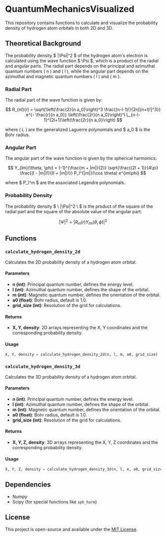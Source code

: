 # QuantumMechanicsVisualized

This repository contains functions to calculate and visualize the probability density of hydrogen atom orbitals in both 2D and 3D.

## Theoretical Background

The probability density $ |\Psi|^2 $ of the hydrogen atom's electron is calculated using the wave function $ \Psi $, which is a product of the radial and angular parts. The radial part depends on the principal and azimuthal quantum numbers \( n \) and \( l \), while the angular part depends on the azimuthal and magnetic quantum numbers \( l \) and \( m \).

### Radial Part

The radial part of the wave function is given by:

$$ R_{nl}(r) = \sqrt{\left(\frac{2}{n a_0}\right)^3 \frac{(n-l-1)!}{2n[(n+l)!]^3}} e^{- \frac{r}{n a_0}} \left(\frac{2r}{n a_0}\right)^l L_{n-l-1}^{2l+1}\left(\frac{2r}{n a_0}\right) $$

where \( L \) are the generalized Laguerre polynomials and $ a_0 $ is the Bohr radius.

### Angular Part

The angular part of the wave function is given by the spherical harmonics:

$$ Y_{lm}(\theta, \phi) = (-1)^{\frac{m + |m|}{2}} \sqrt{\frac{(2l + 1)}{4\pi} \frac{(l - |m|)!}{(l + |m|)!}} P_l^{|m|}(\cos \theta) e^{im\phi} $$

where $ P_l^m $ are the associated Legendre polynomials.

### Probability Density

The probability density $ \ |\Psi|^2 \ $ is the product of the square of the radial part and the square of the absolute value of the angular part:

$$ |\Psi|^2 = |R_{nl}(r) Y_{lm}(\theta, \phi)|^2 $$

## Functions

### `calculate_hydrogen_density_2d`

Calculates the 2D probability density of a hydrogen atom orbital.

#### Parameters
- **n (int)**: Principal quantum number, defines the energy level.
- **l (int)**: Azimuthal quantum number, defines the shape of the orbital.
- **m (int)**: Magnetic quantum number, defines the orientation of the orbital.
- **a0 (float)**: Bohr radius, default is 1.0.
- **grid_size (int)**: Resolution of the grid for calculations.

#### Returns
- **X, Y, density**: 2D arrays representing the X, Y coordinates and the corresponding probability density.

#### Usage
```python
X, Y, density = calculate_hydrogen_density_2d(n, l, m, a0, grid_size)
```

### `calculate_hydrogen_density_3d`

Calculates the 3D probability density of a hydrogen atom orbital.

#### Parameters
- **n (int)**: Principal quantum number, defines the energy level.
- **l (int)**: Azimuthal quantum number, defines the shape of the orbital.
- **m (int)**: Magnetic quantum number, defines the orientation of the orbital.
- **a0 (float)**: Bohr radius, default is 1.0.
- **grid_size (int)**: Resolution of the grid for calculations.

#### Returns
- **X, Y, Z, density**: 3D arrays representing the X, Y, Z coordinates and the corresponding probability density.

#### Usage
```python
X, Y, Z, density = calculate_hydrogen_density_3d(n, l, m, a0, grid_size)
```

## Dependencies
- Numpy
- Scipy (for special functions like `sph_harm`)


## License
This project is open-source and available under the [MIT License](LICENSE.md).
